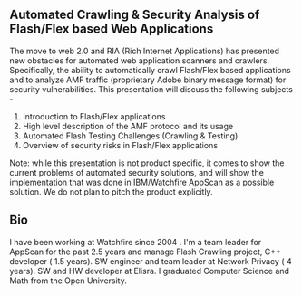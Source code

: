 ## Automated Crawling & Security Analysis of Flash/Flex based Web Applications

The move to web 2.0 and RIA (Rich Internet Applications) has presented
new obstacles for automated web application scanners and crawlers.
Specifically, the ability to automatically crawl Flash/Flex based
applications and to analyze AMF traffic (proprietary Adobe binary
message format) for security vulnerabilities. This presentation will
discuss the following subjects -

1.  Introduction to Flash/Flex applications
2.  High level description of the AMF protocol and its usage
3.  Automated Flash Testing Challenges (Crawling & Testing)
4.  Overview of security risks in Flash/Flex applications

Note: while this presentation is not product specific, it comes to show
the current problems of automated security solutions, and will show the
implementation that was done in IBM/Watchfire AppScan as a possible
solution. We do not plan to pitch the product explicitly.

## Bio

I have been working at Watchfire since 2004 . I'm a team leader for
AppScan for the past 2.5 years and manage Flash Crawling project, C++
developer ( 1.5 years). SW engineer and team leader at Network Privacy (
4 years). SW and HW developer at Elisra. I graduated Computer Science
and Math from the Open University.